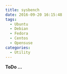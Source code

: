 ```yaml
---
title: sysbench
date: 2016-09-20 16:15:48
tags:
  - Ubuntu
  - Debian
  - Fedora
  - Centos
  - Opensuse
categories:
  - Utility
---
```


**ToDo ...**

